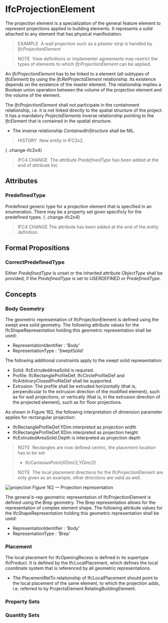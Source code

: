 # IfcProjectionElement

The projection element is a specialization of the general feature element to represent projections applied to building elements. It represents a solid attached to any element that has physical manifestation.

> EXAMPLE&nbsp; A wall projection such as a pilaster strip is handled by _IfcProjectionElement_

> NOTE&nbsp; View definitions or implementer agreements may restrict the types of elements to which _IfcProjectionElement_ can be applied.

An _IfcProjectionElement_ has to be linked to a element (all subtypes of _IfcElement_) by using the _IfcRelProjectsElement_ relationship. Its existence depends on the existence of the master element. The relationship implies a Boolean union operation between the volume of the projection element and the volume of the element.

The _IfcProjectionElement_ shall not participate in the containment relationship, i.e. it is not linked directly to the spatial structure of the project. It has a mandatory _ProjectsElements_ inverse relationship pointing to the _IfcElement_ that is contained in the spatial structure.

* The inverse relationship _ContainedInStructure_ shall be NIL.

> HISTORY&nbsp; New entity in IFC2x2.

{ .change-ifc2x4}
> IFC4 CHANGE&nbsp; The attribute _PredefinedType_ has been added at the end of attribute list.

## Attributes

### PredefinedType
Predefined generic type for a projection element that is specified in an enumeration. There may be a property set given specificly for the predefined types.
{ .change-ifc2x4}
> IFC4 CHANGE The attribute has been added at the end of the entity definition.

## Formal Propositions

### CorrectPredefinedType
Either _PredefinedType_ is unset or the inherited attribute _ObjectType_ shall be provided, if the _PredefinedType_ is set to USERDEFINED or _PredefinedType_.

## Concepts

### Body Geometry

The geometric representation of IfcProjectionElement is
defined using the swept area solid geometry. The following
attribute values for the IfcShapeRepresentation holding this
geometric representation shall be used:


* RepresentationIdentifier : 'Body'
* RepresentationType : 'SweptSolid'


The following additional constraints apply to the swept solid
representation:


* Solid: IfcExtrudedAreaSolid is required.
* Profile: IfcRectangleProfileDef,
IfcCircleProfileDef and IfcArbitraryClosedProfileDef
shall be supported.
* Extrusion: The profile shall be extruded horizontally
(that is, perpendicular to the extrusion direction of the modified
element), such as for wall projections, or vertically (that is, in the
extrusion direction of the projected element), such as for floor
projections.


As shown in Figure 162, the following interpretation of dimension parameter applies for
rectangular projection:


* IfcRectangleProfileDef.YDim interpreted as projection
width
* IfcRectangleProfileDef.XDim interpreted as projection
height
* IfcExtrudedAreaSolid.Depth is interpreted as projection
depth



> NOTE  Rectangles are now defined centric, the placement location has to be set:
> * IfcCartesianPoint(XDim/2,YDim/2)
> 



> NOTE  The local placement directions for the IfcProjectionElement are only given as an example, other directions are valid as well.


![projection](../../../../figures/ifcprojectionelement-layout1.png)
Figure 162 — Projection representation


The general b-rep geometric representation of
IfcProjectionElement is defined using the Brep geometry. The
Brep representation allows for the representation of complex
element shape. The following attribute values for the
IfcShapeRepresentation holding this geometric representation
shall be used:


* RepresentationIdentifier : 'Body'
* RepresentationType : 'Brep'



### Placement

The local placement for IfcOpeningRecess is defined in
its supertype IfcProduct. It is defined by the
IfcLocalPlacement, which defines the local coordinate system
that is referenced by all geometric representations.


* The PlacementRelTo relationship of
IfcLocalPlacement should point to the local placement of the
same element, to which the projection adds, i.e. referred to by
ProjectsElement.RelatingBuildingElement.



### Property Sets


### Quantity Sets


